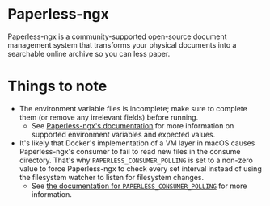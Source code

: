 # Paperless-ngx

Paperless-ngx is a community-supported open-source document management system that transforms your physical documents into a searchable online archive so you can less paper.

# Things to note

- The environment variable files is incomplete; make sure to complete them (or remove any irrelevant fields) before running.
  - See [Paperless-ngx's documentation](https://docs.paperless-ngx.com/configuration/) for more information on supported environment variables and expected values.
- It's likely that Docker's implementation of a VM layer in macOS causes Paperless-ngx's consumer to fail to read new files in the consume directory. That's why `PAPERLESS_CONSUMER_POLLING` is set to a non-zero value to force Paperless-ngx to check every set interval instead of using the filesystem watcher to listen for filesystem changes.
  - See [the documentation for `PAPERLESS_CONSUMER_POLLING`](https://docs.paperless-ngx.com/configuration/#PAPERLESS_CONSUMER_POLLING) for more information.
